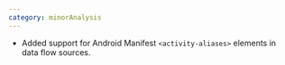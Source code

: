 ```yaml
---
category: minorAnalysis
---
```

* Added support for Android Manifest `<activity-aliases>` elements in data flow sources. 
